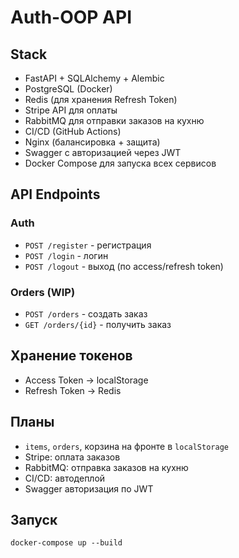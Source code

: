 # Auth-OOP API

## Stack
- FastAPI + SQLAlchemy + Alembic
- PostgreSQL (Docker)
- Redis (для хранения Refresh Token)
- Stripe API для оплаты
- RabbitMQ для отправки заказов на кухню
- CI/CD (GitHub Actions)
- Nginx (балансировка + защита)
- Swagger с авторизацией через JWT
- Docker Compose для запуска всех сервисов

## API Endpoints

### Auth
- `POST /register` - регистрация
- `POST /login` - логин
- `POST /logout` - выход (по access/refresh token)

### Orders (WIP)
- `POST /orders` - создать заказ
- `GET /orders/{id}` - получить заказ

## Хранение токенов
- Access Token → localStorage
- Refresh Token → Redis

## Планы
- `items`, `orders`, корзина на фронте в `localStorage`
- Stripe: оплата заказов
- RabbitMQ: отправка заказов на кухню
- CI/CD: автодеплой
- Swagger авторизация по JWT

## Запуск

```
docker-compose up --build
```
